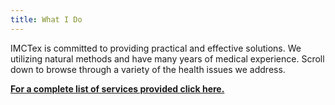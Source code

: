 ```yaml
---
title: What I Do
---
```


IMCTex is committed to providing practical and effective solutions. We utilizing natural methods and have many years of medical experience. Scroll down to browse through a variety of the health issues we address. 

**[For a complete list of services provided click here.](/service/complete-list-of-services)**